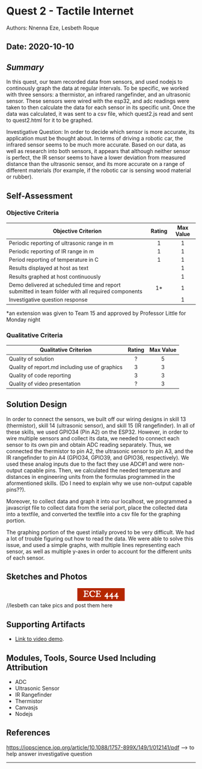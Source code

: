 # Quest 2 - Tactile Internet
Authors: Nnenna Eze, Lesbeth Roque

Date: 2020-10-10
-----

## <em>Summary</em>
In this quest, our team recorded data from sensors, and used nodejs to continously graph the data at regular intervals. To be specific, we worked with three sensors: a thermistor, an infrared rangefinder, and an ultrasonic sensor. These sensors were wired with the esp32, and adc readings were taken to then calculate the data for each sensor in its specific unit. Once the data was calculated, it was sent to a csv file, which quest2.js read and sent to quest2.html for it to be graphed. 

Investigative Question: In order to decide which sensor is more accurate, its application must be thought about. In terms of driving a robotic car, the infrared sensor seems to be much more accurate. Based on our data, as well as research into both sensors, it appears that although neither sensor is perfect, the IR sensor seems to have a lower deviation from measured distance than the ultrasonic sensor, and its more accurate on a range of different materials (for example, if the robotic car is sensing wood material or rubber). 

## Self-Assessment

### Objective Criteria

| Objective Criterion | Rating | Max Value  | 
|---------------------------------------------|:-----------:|:---------:|
| Periodic reporting of ultrasonic range in m |  1|  1     | 
| Periodic reporting of IR range in m | 1 |  1     | 
| Period reporting of temperature in C | 1 |  1     | 
| Results displayed at host as text |  |  1     | 
| Results graphed at host continuously |  |  1     | 
| Demo delivered at scheduled time and report submitted in team folder with all required components | 1* |  1     | 
| Investigative question response |  |  1     | 

*an extension was given to Team 15 and approved by Professor Little for Monday night

### Qualitative Criteria

| Qualitative Criterion | Rating | Max Value  | 
|---------------------------------------------|:-----------:|:---------:|
| Quality of solution | ? |  5     | 
| Quality of report.md including use of graphics | 3 |  3     | 
| Quality of code reporting | 3 |  3     | 
| Quality of video presentation | ? |  3     | 


## Solution Design
In order to connect the sensors, we built off our wiring designs in skill 13 (thermistor), skill 14 (ultrasonic sensor), and skill 15 (IR rangefinder). In all of these skills, we used GPIO34 (Pin A2) on the ESP32. However, in order to wire multiple sensors and collect its data, we needed to connect each sensor to its own pin and obtain ADC reading separately. Thus, we connected the thermistor to pin A2, the ultrasonic sensor to pin A3, and the IR rangefinder to pin A4 (GPIO34, GPIO39, and GPIO36, respectively). We used these analog inputs due to the fact they use ADC#1 and were non-output capable pins. Then, we calculated the needed temperature and distances in engineering units from the formulas programmed in the aformentioned skills. (Do I need to explain why we use non-output capable pins??). 

Moreover, to collect data and graph it into our localhost, we programmed a javascript file to collect data from the serial port, place the collected data into a textfile, and converted the textfile into a csv file for the graphing portion.

The graphing portion of the quest intially proved to be very difficult. We had a lot of trouble figuring out how to read the data. We were able to solve this issue, and used a simple graphs, with multiple lines representing each sensor, as well as multiple y-axes in order to account for the different units of each sensor. 


## Sketches and Photos
<center><img src="./images/ece444.png" width="25%" /></center>  
<center> </center>
//lesbeth can take pics and post them here 


## Supporting Artifacts
- [Link to video demo](). 


## Modules, Tools, Source Used Including Attribution
- ADC
- Ultrasonic Sensor
- IR Rangefinder
- Thermistor
- Canvasjs
- Nodejs

## References
https://iopscience.iop.org/article/10.1088/1757-899X/149/1/012141/pdf --> to help answer investigative question

-----

